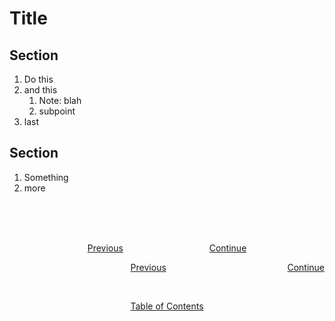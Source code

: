 <link rel="stylesheet" href="/z-src/style.css">

# Title

## Section
1. Do this
2. and this
    1. Note: blah
    2. subpoint
3. last

## Section
1. Something
2. more

<br><br><br>
<div align="center">

[Previous](/README.md) &nbsp;&nbsp;&nbsp;&nbsp;&nbsp;&nbsp;&nbsp;&nbsp;&nbsp;&nbsp;&nbsp;&nbsp;&nbsp;&nbsp;&nbsp;&nbsp;&nbsp;&nbsp;&nbsp;&nbsp;&nbsp;&nbsp;&nbsp;&nbsp;&nbsp;&nbsp;&nbsp;&nbsp;&nbsp;&nbsp;&nbsp;&nbsp;&nbsp; [Continue](/README.md)

<p style="text-align:left;">

[Previous](/README.md)
    <span style="float:right;">
[Continue](/README.md)
    </span>
</p>

<br>

[Table of Contents](/README.md)

</div>
